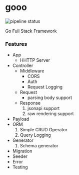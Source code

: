 

# gooo

![pipeline status](https://github.com/version-1/gooo/actions/workflows/main.yaml/badge.svg)

Go Full Stack Framework


### Features

- App
  - HHTTP Server
- Controller
  - Middleware
    - CORS
    - Auth
    - Request Logging
  - Request
    - parsing body support
  - Response
    1. jsonapi support
    1. raw rendering support
- Payload
- ORM
  1. Simple CRUD Operator
  1. Query Logging
- Generator
  1. Schema generator
- Migration
- Seeder
- Error
- Testing
